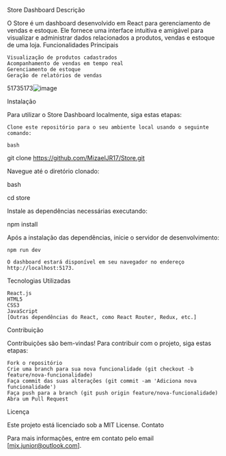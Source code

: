 Store Dashboard
Descrição

O Store é um dashboard desenvolvido em React para gerenciamento de vendas e estoque. Ele fornece uma interface intuitiva e amigável para visualizar e administrar dados relacionados a produtos, vendas e estoque de uma loja.
Funcionalidades Principais

    Visualização de produtos cadastrados
    Acompanhamento de vendas em tempo real
    Gerenciamento de estoque
    Geração de relatórios de vendas

51735173![image](https://github.com/MizaelJR17/Store/assets/80845082/3aa9e6b8-955d-4e2c-985a-abd39c4de164)




Instalação

Para utilizar o Store Dashboard localmente, siga estas etapas:

    Clone este repositório para o seu ambiente local usando o seguinte comando:

    bash

git clone https://github.com/MizaelJR17/Store.git

Navegue até o diretório clonado:

bash

cd store

Instale as dependências necessárias executando:

npm install

Após a instalação das dependências, inicie o servidor de desenvolvimento:


    npm run dev

    O dashboard estará disponível em seu navegador no endereço http://localhost:5173.

Tecnologias Utilizadas

    React.js
    HTML5
    CSS3
    JavaScript
    [Outras dependências do React, como React Router, Redux, etc.]

Contribuição

Contribuições são bem-vindas! Para contribuir com o projeto, siga estas etapas:

    Fork o repositório
    Crie uma branch para sua nova funcionalidade (git checkout -b feature/nova-funcionalidade)
    Faça commit das suas alterações (git commit -am 'Adiciona nova funcionalidade')
    Faça push para a branch (git push origin feature/nova-funcionalidade)
    Abra um Pull Request

Licença

Este projeto está licenciado sob a MIT License.
Contato

Para mais informações, entre em contato pelo email [mjx.junior@outlook.com].
